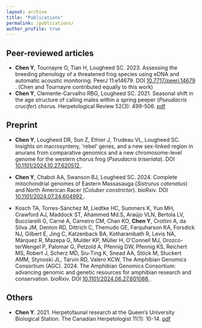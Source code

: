 ```yaml
---
layout: archive
title: "Publications"
permalink: /publications/
author_profile: true
---
```


## Peer-reviewed articles
*  **Chen Y**, Tournayre O, Tian H, Lougheed SC. 2023. Assessing the breeding phenology of a threatened frog species using eDNA and automatic acoustic monitoring. PeerJ 11:e14679. DOI <a href="https://peerj.com/articles/14679/"> 10.7717/peerj.14679 </a>. (Chen and Tournayre contributed equally to this work)
*  **Chen Y**, Clemente-Carvalho RBG, Lougheed SC. 2021. Seasonal shift in the age structure of calling males within a spring peeper (<i>Pseudacris crucifer</i>) chorus. Herpetological Review 52(3): 499-506. [pdf](https://YingChen94.github.io/files/Chen.etal.2021.pdf)

## Preprint
*  **Chen Y**, Lougheed DR, Sun Z, Ethier J, Trudeau VL, Lougheed SC. Insights on macrosynteny, ‘rebel’ genes, and a new sex-linked region in anurans from comparative genomics and a new chromosome-level genome for the western chorus frog (*Pseudacris triseriata*). DOI <a href="https://doi.org/10.1101/2024.10.27.620512"> 10.1101/2024.10.27.620512 </a>.

*  **Chen Y**, Chabot AA, Swanson BJ, Lougheed SC. 2024. Complete mitochondrial genomes of Eastern Massasauga (<i>Sistrurus catenatus</i>) and North American Racer (<i>Coluber constrictor</i>). bioRxiv. DOI <a href="https://doi.org/10.1101/2024.07.24.604992"> 10.1101/2024.07.24.604992 </a>. 
  
*  Kosch TA, Torres-Sánchez M, Liedtke HC, Summers K, Yun MH, Crawford AJ, Maddock ST, Ahammed Md.S, Araújo VLN, Bertola LV, Bucciarelli G, Carné A, Carneiro CM, Chan KO, **Chen Y**, Crottini A, da Silva JM, Denton RD, Dittrich C, Themudo GE, Farquharson KA, Forsdick NJ, Gilbert E, Jing C, Katzenback BA, Kotharambath R, Levis NA, Márquez R, Mazepa G, Mulder KP, Müller H, O'Connell MJ, Orozco-terWengel P, Palomar G, Petzold A, Pfennig DW, Pfennig KS, Reichert MS, Robert J, Scherz MD, Siu-Ting K, Snead AA, Stöck M, Stuckert AMM, Stynoski JL, Tarvin RD, Valero KCW, The Amphibian Genomics Consortium (AGC). 2024. The Amphibian Genomics Consortium: advancing genomic and genetic resources for amphibian research and conservation. bioRxiv. DOI <a href="https://doi.org/10.1101/2024.06.27.601086"> 10.1101/2024.06.27.601086 </a>.

## Others
*  **Chen Y**. 2021. Herpetofaunal research at the Queen’s University Biological Station. The Canadian Herpetologist 11(1): 10-14. [pdf](https://YingChen94.github.io/files/QUBS-herps.pdf)








